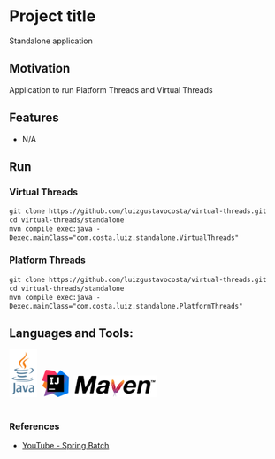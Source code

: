 # Project title
Standalone application

## Motivation
Application to run Platform Threads and Virtual Threads

## Features
- N/A

## Run
### Virtual Threads
 ```shell
git clone https://github.com/luizgustavocosta/virtual-threads.git
cd virtual-threads/standalone
mvn compile exec:java -Dexec.mainClass="com.costa.luiz.standalone.VirtualThreads"
 ```

### Platform Threads
 ```shell
git clone https://github.com/luizgustavocosta/virtual-threads.git
cd virtual-threads/standalone
mvn compile exec:java -Dexec.mainClass="com.costa.luiz.standalone.PlatformThreads"
 ```

## Languages and Tools:
<div>
  <img width=50px src="../resources/imgs/java-vertical.svg">&nbsp;
  <img width=50px src="../resources/imgs/Intellij.png">&nbsp
  <img width=150px src="../resources/imgs/maven.png">&nbsp;
</div>
</br>

### References
- [YouTube - Spring Batch](https://www.youtube.com/watch?v=vLw39E-pIiA)